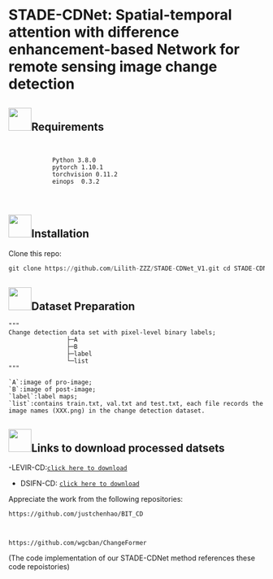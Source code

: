 # STADE-CDNet: Spatial-temporal attention with difference enhancement-based Network for remote sensing image change detection
## <img src="https://github.com/Lilith-ZZZ/STADE-CDNet_V1/blob/main/image/1%20(2).png" width="45" height="45">Requirements
<img src="https://github.com/Lilith-ZZZ/STADE-CDNet_V1/blob/main/image/33.png" width="15" height="15"><img src="https://github.com/Lilith-ZZZ/STADE-CDNet_V1/blob/main/image/33.png" width="15" height="15"><img src="https://github.com/Lilith-ZZZ/STADE-CDNet_V1/blob/main/image/33.png" width="15" height="15">
                
                Python 3.8.0
                pytorch 1.10.1
                torchvision 0.11.2
                einops  0.3.2
                
<img src="https://github.com/Lilith-ZZZ/STADE-CDNet_V1/blob/main/image/33.png" width="15" height="15"><img src="https://github.com/Lilith-ZZZ/STADE-CDNet_V1/blob/main/image/33.png" width="15" height="15"><img src="https://github.com/Lilith-ZZZ/STADE-CDNet_V1/blob/main/image/33.png" width="15" height="15">
## <img src="https://github.com/Lilith-ZZZ/STADE-CDNet_V1/blob/main/image/5.png" width="45" height="45">Installation
Clone this repo:
```python
git clone https://github.com/Lilith-ZZZ/STADE-CDNet_V1.git cd STADE-CDNet
 ```
                
## <img src="https://github.com/Lilith-ZZZ/STADE-CDNet_V1/blob/main/image/7.png" width="45" height="45">Dataset Preparation

```
"""
Change detection data set with pixel-level binary labels;
                ├─A
                ├─B
                ├─label
                └─list
"""
```
    `A`:image of pro-image;
    `B`:image of post-image;
    `label`:label maps;
    `list`:contains train.txt, val.txt and test.txt, each file records the image names (XXX.png) in the change detection dataset.
    
## <img src="https://github.com/Lilith-ZZZ/STADE-CDNet_V1/blob/main/image/66.png" width="45" height="45">Links to download processed datsets
-LEVIR-CD:[`click here to download`](https://justchenhao.github.io/LEVIR/)
- DSIFN-CD: [`click here to download`](https://github.com/GeoZcx/A-deeply-supervised-image-fusion-network-for-change-detection-in-remote-sensing-images/tree/master/dataset)
 
Appreciate the work from the following repositories:
```
https://github.com/justchenhao/BIT_CD 
```
<img src="https://github.com/Lilith-ZZZ/STADE-CDNet_V1/blob/main/image/33.png" width="15" height="15"><img src="https://github.com/Lilith-ZZZ/STADE-CDNet_V1/blob/main/image/33.png" width="15" height="15"><img src="https://github.com/Lilith-ZZZ/STADE-CDNet_V1/blob/main/image/33.png" width="15" height="15"><img src="https://github.com/Lilith-ZZZ/STADE-CDNet_V1/blob/main/image/33.png" width="15" height="15"><img src="https://github.com/Lilith-ZZZ/STADE-CDNet_V1/blob/main/image/33.png" width="15" height="15"><img src="https://github.com/Lilith-ZZZ/STADE-CDNet_V1/blob/main/image/33.png" width="15" height="15"><img src="https://github.com/Lilith-ZZZ/STADE-CDNet_V1/blob/main/image/33.png" width="15" height="15"><img src="https://github.com/Lilith-ZZZ/STADE-CDNet_V1/blob/main/image/33.png" width="15" height="15"><img src="https://github.com/Lilith-ZZZ/STADE-CDNet_V1/blob/main/image/33.png" width="15" height="15">
```
https://github.com/wgcban/ChangeFormer
```

(The code implementation of our STADE-CDNet method references these code repoistories)
